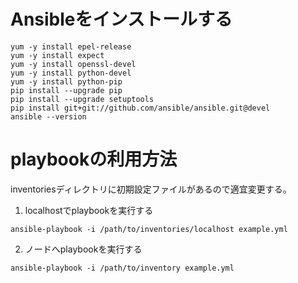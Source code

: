 # Ansibleをインストールする
   
``` 
yum -y install epel-release
yum -y install expect
yum -y install openssl-devel
yum -y install python-devel
yum -y install python-pip
pip install --upgrade pip
pip install --upgrade setuptools
pip install git+git://github.com/ansible/ansible.git@devel
ansible --version
```

# playbookの利用方法

inventoriesディレクトリに初期設定ファイルがあるので適宜変更する。


1. localhostでplaybookを実行する

```    
ansible-playbook -i /path/to/inventories/localhost example.yml
```


2. ノードへplaybookを実行する

``` 
ansible-playbook -i /path/to/inventory example.yml
```
